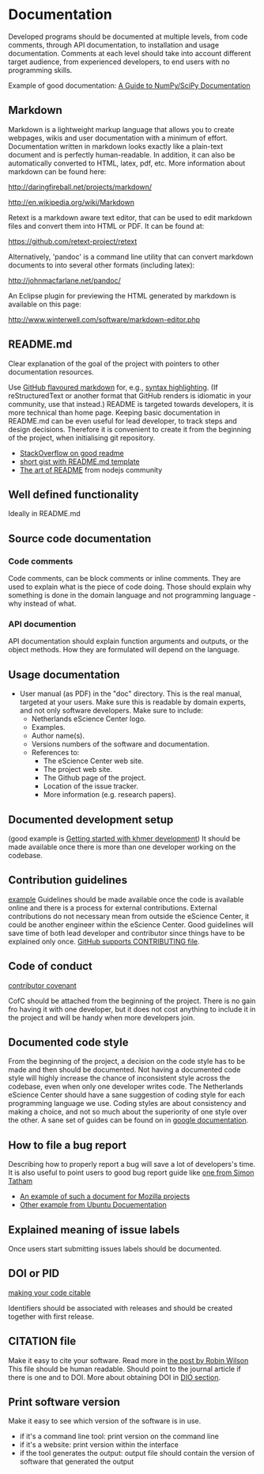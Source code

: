 # Documentation

Developed programs should be documented at multiple levels, from code comments, through API documentation, to installation and usage documentation.
Comments at each level should take into account different target audience, from experienced developers, to end users with no programming skills.

Example of good documentation: [A Guide to NumPy/SciPy Documentation](https://github.com/numpy/numpy/blob/master/doc/HOWTO_DOCUMENT.rst.txt)

## Markdown

Markdown is a lightweight markup language that allows you to create webpages, wikis and user documentation with a minimum of effort. Documentation written in markdown looks exactly like a plain-text document and is perfectly human-readable. In addition, it can also be automatically converted to HTML, latex, pdf, etc.
More information about markdown can be found here:

<http://daringfireball.net/projects/markdown/>

<http://en.wikipedia.org/wiki/Markdown>

Retext is a markdown aware text editor, that can be used to edit markdown files and convert them into HTML or PDF. It can be found at:

<https://github.com/retext-project/retext>

Alternatively, 'pandoc' is a command line utility that can convert markdown documents to into several other formats (including latex):

<http://johnmacfarlane.net/pandoc/>

An Eclipse plugin for previewing the HTML generated by markdown is available on this page:

<http://www.winterwell.com/software/markdown-editor.php>

## README.md

Clear explanation of the goal of the project with pointers to other documentation resources.

Use [GitHub flavoured markdown](https://help.github.com/categories/writing-on-github) for, e.g.,
[syntax highlighting](https://help.github.com/articles/creating-and-highlighting-code-blocks).
(If reStructuredText or another format that GitHub renders is idiomatic in your community,
use that instead.)
README is targeted towards developers, it is more technical than home page.
Keeping basic documentation in README.md can be even useful for lead developer,
to track steps and design decisions.
Therefore it is convenient to create it from the beginning of the project,
when initialising git repository.

* [StackOverflow on good readme](http://stackoverflow.com/questions/2304863/how-to-write-a-good-readme)
* [short gist with README.md template](https://gist.github.com/jxson/1784669)
* [The art of README](https://github.com/noffle/art-of-readme/blob/master/README.md) from nodejs community

## Well defined functionality

Ideally in README.md

## Source code documentation

### Code comments
Code comments, can be block comments or inline comments. They are used to explain what is the piece of code doing. Those should explain why something is done in the domain language and not programming language - why instead of what.

### API documention
API documentation should explain function arguments and outputs, or the object methods. How they are formulated will depend on the language.

## Usage documentation

* User manual (as PDF) in the "doc" directory. This is the real manual, targeted at your users. Make sure this is readable by domain experts, and not only software developers. Make sure to include:
    * Netherlands eScience Center logo.
    * Examples.
    * Author name(s).
    * Versions numbers of the software and documentation.
    * References to:
        * The eScience Center web site.
        * The project web site.
        * The Github page of the project.
        * Location of the issue tracker.
        * More information (e.g. research papers).

## Documented development setup

(good example is [Getting started with khmer development](http://khmer.readthedocs.org/en/latest/dev/getting-started.html))
It should be made available once there is more than one developer working on the codebase.

## Contribution guidelines

[example](https://github.com/angular/angular.js/blob/master/CONTRIBUTING.md)
Guidelines should be made available once the code is available online and there is a process
for external contributions. External contributions do not necessary mean from outside the eScience Center,
it could be another engineer within the eScience Center. Good guidelines will save time of both lead
developer and contributor since things have to be explained only once.
[GitHub supports CONTRIBUTING file](https://github.com/blog/1184-contributing-guidelines).

## Code of conduct

[contributor covenant](http://contributor-covenant.org/)

CofC should be attached from the beginning of the project. There is no gain fro having it with one
developer, but it does not cost anything to include it in the project and will be handy when more
developers join.

## Documented code style

From the beginning of the project, a decision on the code style has to be made
and then should be documented. Not having a documented code style will highly
increase the chance of inconsistent style across the codebase, even when only
one developer writes code. The Netherlands eScience Center should have a sane suggestion of coding style
for each programming language we use. Coding styles are about consistency
and making a choice, and not so much about the superiority of one style over the other.
A sane set of guides can be found on in [google documentation](https://github.com/google/styleguide).

## How to file a bug report

Describing how to properly report a bug will save a lot of developers's time.
It is also useful to point users to good bug report guide like [one from Simon Tatham]( http://www.chiark.greenend.org.uk/~sgtatham/bugs.html)

* [An example of such a document for Mozilla projects](https://developer.mozilla.org/en-US/docs/Mozilla/QA/Bug_writing_guidelines)
* [Other example from Ubuntu Docuementation](https://help.ubuntu.com/community/ReportingBugs)

## Explained meaning of issue labels

Once users start submitting issues labels should be documented.

## DOI or PID

[making your code citable](https://guides.github.com/activities/citable-code/)

Identifiers should be associated with releases and should be created together with first release.

## CITATION file

Make it easy to cite your software. Read more in [the post by Robin Wilson](http://www.software.ac.uk/blog/2013-09-02-encouraging-citation-software-introducing-citation-files)
This file should be human readable. Should point to the journal article if there is one and to DOI. More about obtaining DOI
in [DIO section](./documentation.html#doi-or-pid.html).

## Print software version

Make it easy to see which version of the software is in use.
- if it's a command line tool: print version on the command line
- if it's a website: print version within the interface
- if the tool generates the output: output file should contain the version of software that generated the output
